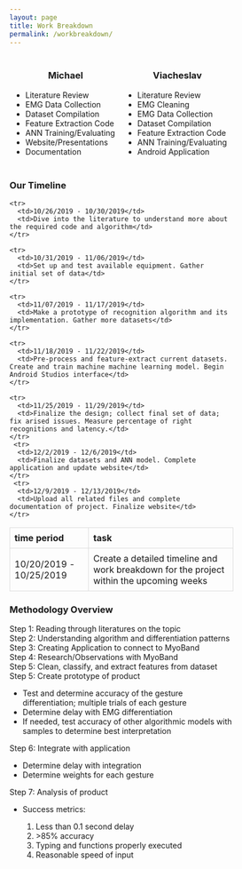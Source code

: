 ```yaml
---
layout: page
title: Work Breakdown
permalink: /workbreakdown/
---
```

<html>
<style>
    * {
      box-sizing: border-box;
    }
  #center {
    display: block;
    margin-left: auto;
    margin-right: auto;
    width: 50%;
  }
  .column {
    float: left;
    width: 50%;
    padding: 5px;
  }
  table {
    border-collapse: collapse;
    width: 50%;
  }
  td, th {
    border: 1px solid #dddddd;
    text-align: left;
    padding: 8px;
  }

  tr:nth-child(even) {
    background-color: #dddddd;
  }
  .row::after {
    content: "";
    clear: both;
    display: table;
  }
  </style>
  <body>
    <div class = "row">
      <div class = "column">
         <center><h3>Michael</h3></center>
          <ul>
            <li>Literature Review</li>
              <li>EMG Data Collection</li>
              <li>Dataset Compilation</li> 
              <li>Feature Extraction Code</li>
              <li>ANN Training/Evaluating</li>
              <li>Website/Presentations</li> 
              <li>Documentation</li>
           </ul>
      </div>
      <div class = "column">
         <center><h3>Viacheslav</h3></center>
        <ul>
          <li>Literature Review</li>
            <li>EMG Cleaning</li>
            <li>EMG Data Collection</li>
            <li>Dataset Compilation</li> 
            <li>Feature Extraction Code</li>
            <li>ANN Training/Evaluating</li> 
            <li>Android Application</li>
           </ul>
      </div>
    </div>
     <h3>Our Timeline</h3>
  <table style="width:100%">
    <tr>
      <th>time period</th>
      <th>task</th>
    </tr>
    <tr>
      <td>10/20/2019 - 10/25/2019 </td>
      <td>Create a detailed timeline and work breakdown for the project within the upcoming weeks</td>
    </tr>
  
    <tr>
      <td>10/26/2019 - 10/30/2019</td>
      <td>Dive into the literature to understand more about the required code and algorithm</td>
    </tr>
    
    <tr>
      <td>10/31/2019 - 11/06/2019</td>
      <td>Set up and test available equipment. Gather initial set of data</td>
    </tr>
    
    <tr>
      <td>11/07/2019 - 11/17/2019</td>
      <td>Make a prototype of recognition algorithm and its implementation. Gather more datasets</td>
    </tr>
    
    <tr>
      <td>11/18/2019 - 11/22/2019</td>
      <td>Pre-process and feature-extract current datasets. Create and train machine machine learning model. Begin Android Studios interface</td>
    </tr>
    
    <tr>
      <td>11/25/2019 - 11/29/2019</td>
      <td>Finalize the design; collect final set of data; fix arised issues. Measure percentage of right recognitions and latency.</td>
    </tr>
     <tr>
      <td>12/2/2019 - 12/6/2019</td>
      <td>Finalize datasets and ANN model. Complete application and update website</td>
    </tr>
     <tr>
      <td>12/9/2019 - 12/13/2019</td>
      <td>Upload all related files and complete documentation of project. Finalize website</td>
    </tr>
  </table>
    <h3>Methodology Overview</h3>
  <p>Step 1: Reading through literatures on the topic
    <br>Step 2: Understanding algorithm and differentiation patterns
    <br>Step 3: Creating Application to connect to MyoBand
    <br>Step 4: Research/Observations with MyoBand
    <br>Step 5: Clean, classify, and extract features from dataset
    <br>Step 5: Create prototype of product
    <ul>
      <li>Test and determine accuracy of the gesture differentiation; multiple trials of each gesture</li>
      <li>Determine delay with EMG differentiation</li>
      <li>If needed, test accuracy of other algorithmic models with samples to determine best interpretation</li>
    </ul>
    Step 6: Integrate with application
    <ul>
      <li>Determine delay with integration</li>
      <li>Determine weights for each gesture</li>
    </ul>
    Step 7: Analysis of product
    <ul>
      <li>Success metrics:</li>
      <ol>
        <li>Less than 0.1 second delay</li>
        <li>>85% accuracy</li>
        <li>Typing and functions properly executed</li>
        <li>Reasonable speed of input</li>
      </ol>
    </ul></p>
  </body></html>
